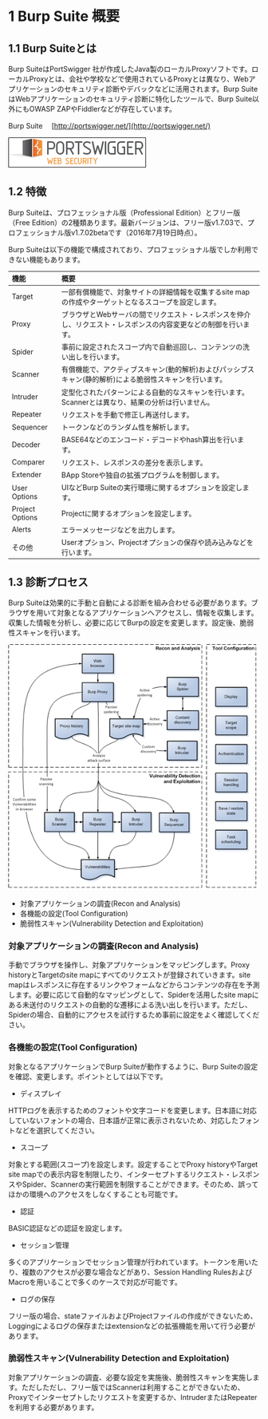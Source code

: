 # 1 Burp Suite 概要

## 1.1 Burp Suiteとは

Burp SuiteはPortSwigger 社が作成したJava製のローカルProxyソフトです。ローカルProxyとは、会社や学校などで使用されているProxyとは異なり、Webアプリケーションのセキュリティ診断やデバックなどに活用されます。Burp SuiteはWebアプリケーションのセキュリティ診断に特化したツールで、Burp Suite以外にもOWASP ZAPやFiddlerなどが存在しています。

Burp Suite　 [http://portswigger.net/](http://portswigger.net/)

![Burp Suite](./img/logo.png "Burp Suite")

## 1.2 特徴

Burp Suiteは、プロフェッショナル版（Professional Edition）とフリー版（Free Edition）の2種類あります。最新バージョンは、フリー版v1.7.03で、プロフェッショナル版v1.7.02betaです（2016年7月19日時点）。

Burp Suiteは以下の機能で構成されており、プロフェッショナル版でしか利用できない機能もあります。

| 機能 | 概要 |
|:-----------|:------------|
| Target | 一部有償機能で、対象サイトの詳細情報を収集するsite mapの作成やターゲットとなるスコープを設定します。 |
| Proxy | ブラウザとWebサーバの間でリクエスト・レスポンスを仲介し、リクエスト・レスポンスの内容変更などの制御を行います。 |
| Spider | 事前に設定されたスコープ内で自動巡回し、コンテンツの洗い出しを行います。 |
| Scanner | 有償機能で、アクティブスキャン(動的解析)およびパッシブスキャン(静的解析)による脆弱性スキャンを行います。 |
| Intruder | 定型化されたパターンによる自動的なスキャンを行います。Scannerとは異なり、結果の分析は行いません。　|
| Repeater | リクエストを手動で修正し再送付します。 |
| Sequencer | トークンなどのランダム性を解析します。 |
| Decoder | BASE64などのエンコード・デコードやhash算出を行います。 |
| Comparer | リクエスト、レスポンスの差分を表示します。 |
| Extender | BApp Storeや独自の拡張プログラムを制御します。 |
| User Options | UIなどBurp Suiteの実行環境に関するオプションを設定します。 |
| Project Options | Projectに関するオプションを設定します。 |
| Alerts | エラーメッセージなどを出力します。 |
| その他 | Userオプション、Projectオプションの保存や読み込みなどを行います。 |

## 1.3 診断プロセス

Burp Suiteは効果的に手動と自動による診断を組み合わせる必要があります。ブラウザを用いて対象となるアプリケーションへアクセスし、情報を収集します。収集した情報を分析し、必要に応じてBurpの設定を変更します。設定後、脆弱性スキャンを行います。

![ワークフロー](./img/burp_workflow.png "ワークフロー")

- 対象アプリケーションの調査(Recon and Analysis)
- 各機能の設定(Tool Configuration)
- 脆弱性スキャン(Vulnerability Detection and Exploitation)

### 対象アプリケーションの調査(Recon and Analysis)

手動でブラウザを操作し、対象アプリケーションをマッピングします。Proxy historyとTargetのsite mapにすべてのリクエストが登録されていきます。site mapはレスポンスに存在するリンクやフォームなどからコンテンツの存在を予測します。必要に応じて自動的なマッピングとして、Spiderを活用したsite mapにある未送付のリクエストの自動的な遷移による洗い出しを行います。ただし、Spiderの場合、自動的にアクセスを試行するため事前に設定をよく確認してください。

### 各機能の設定(Tool Configuration)

対象となるアプリケーションでBurp Suiteが動作するように、Burp Suiteの設定を確認、変更します。ポイントとしては以下です。

- ディスプレイ

HTTPログを表示するためのフォントや文字コードを変更します。日本語に対応していないフォントの場合、日本語が正常に表示されないため、対応したフォントなどを選択してください。

- スコープ

対象とする範囲(スコープ)を設定します。設定することでProxy historyやTarget site mapでの表示内容を制限したり、インターセプトするリクエスト・レスポンスやSpider、Scannerの実行範囲を制限することができます。そのため、誤ってほかの環境へのアクセスをしなくすることも可能です。

- 認証

BASIC認証などの認証を設定します。

- セッション管理

多くのアプリケーションでセッション管理が行われています。トークンを用いたり、複数のアクセスが必要な場合などがあり、Session Handling RulesおよびMacroを用いることで多くのケースで対応が可能です。

- ログの保存

フリー版の場合、stateファイルおよびProjectファイルの作成ができないため、Loggingによるログの保存またはextensionなどの拡張機能を用いて行う必要があります。

### 脆弱性スキャン(Vulnerability Detection and Exploitation)

対象アプリケーションの調査、必要な設定を実施後、脆弱性スキャンを実施します。ただしただし、フリー版ではScannerは利用することができないため、Proxyでインターセプトしたリクエストを変更するか、IntruderまたはRepeaterを利用する必要があります。


